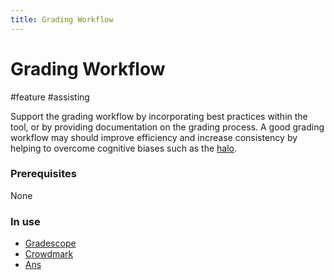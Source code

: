 ```yaml
---
title: Grading Workflow
---
```


# Grading Workflow

#feature #assisting

Support the grading workflow by incorporating best practices within the tool, or by providing documentation on the grading process. A good grading workflow may should improve efficiency and increase consistency by helping to overcome cognitive biases such as the [halo](research/challenges/biases/halo.md).

### Prerequisites

None

### In use

- [Gradescope](research/tools/Gradescope)
- [Crowdmark](research/tools/Crowdmark)
- [Ans](research/tools/Ans)
